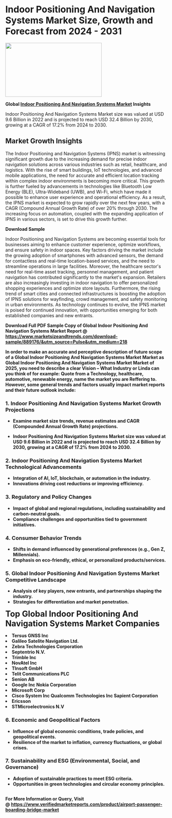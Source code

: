 <H1>Indoor Positioning And Navigation Systems Market Size, Growth and Forecast from 2024 - 2031</H1><img class="aligncenter size-medium wp-image-584254" src="https://thirdeyenews.in/wp-content/uploads/2024/09/Global-Market-Research-300x168.jpeg" alt="" width="300" height="168" /><p><strong>Global&nbsp;<a href="https://www.marketsizeandtrends.com/download-sample/889176/&amp;utm_source=Pulse&amp;utm_medium=218">Indoor Positioning And Navigation Systems Market</a> Insights</strong></p><p>Indoor Positioning And Navigation Systems Market size was valued at USD 9.6 Billion in 2022 and is projected to reach USD 32.4 Billion by 2030, growing at a CAGR of 17.2% from 2024 to 2030.</p><p><h2>Market Growth Insights</h2> <p>The Indoor Positioning and Navigation Systems (IPNS) market is witnessing significant growth due to the increasing demand for precise indoor navigation solutions across various industries such as retail, healthcare, and logistics. With the rise of smart buildings, IoT technologies, and advanced mobile applications, the need for accurate and efficient location tracking within complex indoor environments is becoming more critical. This growth is further fueled by advancements in technologies like Bluetooth Low Energy (BLE), Ultra-Wideband (UWB), and Wi-Fi, which have made it possible to enhance user experience and operational efficiency. As a result, the IPNS market is expected to grow rapidly over the next few years, with a CAGR (Compound Annual Growth Rate) of over 20% through 2030. The increasing focus on automation, coupled with the expanding application of IPNS in various sectors, is set to drive this growth further.</p> <p><strong>Download Sample</strong></p> <p>Indoor Positioning and Navigation Systems are becoming essential tools for businesses aiming to enhance customer experience, optimize workflows, and ensure safety in indoor spaces. Key factors driving the market include the growing adoption of smartphones with advanced sensors, the demand for contactless and real-time location-based services, and the need to streamline operations in large facilities. Moreover, the healthcare sector's need for real-time asset tracking, personnel management, and patient navigation has contributed significantly to the market's expansion. Retailers are also increasingly investing in indoor navigation to offer personalized shopping experiences and optimize store layouts. Furthermore, the rising trend of smart cities and connected infrastructures is boosting the adoption of IPNS solutions for wayfinding, crowd management, and safety monitoring in urban environments. As technology continues to evolve, the IPNS market is poised for continued innovation, with opportunities emerging for both established companies and new entrants. <p><strong></p><p><span class=""><strong>Download Full PDF Sample Copy of Global Indoor Positioning And Navigation Systems Market Report</strong> @ <a href="https://www.marketsizeandtrends.com/download-sample/889176/&amp;utm_source=Pulse&amp;utm_medium=218" target="_blank">https://www.marketsizeandtrends.com/download-sample/889176/&amp;utm_source=Pulse&amp;utm_medium=218</a></span></p><p>In order to make an accurate and perceptive description of future scope of a Global&nbsp;Indoor Positioning And Navigation Systems Market Market as Global&nbsp;Indoor Positioning And Navigation Systems Market Market of 2025, you need to describe a clear Vision &ndash; What Industry or Linda can you think of for example: Quote from a Technology, healthcare, automotive, renewable energy, name the market you are Reffering to. However, some general trends and factors usually impact market reports and their future outlook include:</p><h3>1.&nbsp;<strong>Indoor Positioning And Navigation Systems Market Growth Projections</strong></h3><ul><li>Examine market size trends, revenue estimates and CAGR (Compounded Annual Growth Rate) projections.</li><li><p>Indoor Positioning And Navigation Systems Market size was valued at USD 9.6 Billion in 2022 and is projected to reach USD 32.4 Billion by 2030, growing at a CAGR of 17.2% from 2024 to 2030.</p></li></ul><h3>2.&nbsp;<strong>Indoor Positioning And Navigation Systems Market Technological Advancements</strong></h3><ul><li>Integration of AI, IoT, blockchain, or automation in the industry.</li><li>Innovations driving cost reductions or improving efficiency.</li></ul><h3>3.&nbsp;<strong>Regulatory and Policy Changes</strong></h3><ul><li>Impact of global and regional regulations, including sustainability and carbon-neutral goals.</li><li>Compliance challenges and opportunities tied to government initiatives.</li></ul><h3>4.&nbsp;<strong>Consumer Behavior Trends</strong></h3><ul><li>Shifts in demand influenced by generational preferences (e.g., Gen Z, Millennials).</li><li>Emphasis on eco-friendly, ethical, or personalized products/services.</li></ul><h3>5.&nbsp;<strong>Global Indoor Positioning And Navigation Systems Market Competitive Landscape</strong></h3><ul><li>Analysis of key players, new entrants, and partnerships shaping the industry.</li><li>Strategies for differentiation and market penetration.</li></ul><p data-pm-slice="1 1 []"><span style="color: inherit; font-family: inherit; font-size: 25px;">Top Global Indoor Positioning And Navigation Systems Market Companies</span></p><div class="" data-test-id=""><p><li>Tersus GNSS Inc</li><li> Galileo Satelite Navigation Ltd.</li><li> Zebra Technologies Corporation</li><li> Septentrio N.V.</li><li> Trimble Inc</li><li> NovAtel Inc</li><li> TInsoft GmbH</li><li> Telit Communications PLC</li><li> Senion AB</li><li> Google Inc Nokia Corporation</li><li> Microsoft Corp</li><li> Cisco System Inc Qualcomm Technologies Inc Sapient Corporation</li><li> Ericsson</li><li> STMicroelectronics N.V</li></p></div><h3>6.&nbsp;<strong>Economic and Geopolitical Factors</strong></h3><ul><li>Influence of global economic conditions, trade policies, and geopolitical events.</li><li>Resilience of the market to inflation, currency fluctuations, or global crises.</li></ul><h3>7.&nbsp;<strong>Sustainability and ESG (Environmental, Social, and Governance)</strong></h3><ul><li>Adoption of sustainable practices to meet ESG criteria.</li><li>Opportunities in green technologies and circular economy principles.</li></ul><h2><strong style="font-size: 14px;">For More Information or Query, Visit @&nbsp;</strong><a style="background-color: #ffffff; font-size: 14px;" href="https://www.marketsizeandtrends.com/report/indoor-positioning-and-navigation-systems-market-/" target="_blank">https://www.verifiedmarketreports.com/product/airport-passenger-boarding-bridge-market</a></h2>
